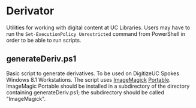 Derivator
==========

Utilities for working with digital content at UC Libraries. Users may have to run the `Set-ExecutionPolicy Unrestricted` command from PowerShell in order to be able to run scripts.

## generateDeriv.ps1
Basic script to generate derivatives. To be used on DigitizeUC Spokes Windows 8.1 Workstations. The script uses [ImageMagick](http://www.imagemagick.org/script/index.php)  [Portable](http://www.imagemagick.org/download/binaries/ImageMagick-6.9.1-7-portable-Q16-x64.zip). ImageMagic Portable should be installed in a subdirectory of the directory containing generateDeriv.ps1; the subdirectory should be called "ImageMagick".
